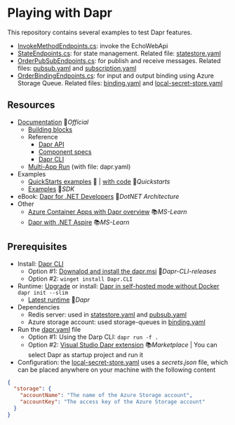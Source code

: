 # Playing with Dapr

This repository contains several examples to test Dapr features.

- [InvokeMethodEndpoints.cs](DaprWebApi/Endpoints/InvokeMethodEndpoints.cs): invoke the EchoWebApi
- [StateEndpoints.cs](DaprWebApi/Endpoints/StateEndpoints.cs): for state management. Related file: [statestore.yaml](common-resources/statestore.yaml)
- [OrderPubSubEndpoints.cs](DaprWebApi/Endpoints/OrderPubSubEndpoints.cs): for publish and receive messages. Related files: [pubsub.yaml](DaprWebApi/api-dapr-resources/pubsub.yaml) and [subscription.yaml](DaprWebApi/api-dapr-resources/subscription.yaml)
- [OrderBindingEndpoints.cs](DaprWebApi/Endpoints/OrderBindingEndpoints.cs): for input and output binding using Azure Storage Queue. Related files: [binding.yaml](DaprWebApi/api-dapr-resources/binding.yaml) and [local-secret-store.yaml](DaprWebApi/api-dapr-resources/local-secret-store.yaml)

## Resources

- [Documentation](https://docs.dapr.io) 📓*Official*
  - [Building blocks](https://docs.dapr.io/developing-applications/building-blocks)
  - Reference
    - [Dapr API](https://docs.dapr.io/reference/api)
    - [Component specs](https://docs.dapr.io/reference/components-reference)
    - [Dapr CLI](https://docs.dapr.io/reference/cli)
  - [Multi-App Run](https://docs.dapr.io/developing-applications/local-development/multi-app-dapr-run) (with file: dapr.yaml)
- Examples
  - [QuickStarts examples](https://docs.dapr.io/getting-started/quickstarts) 📓 | [with code](https://github.com/dapr/quickstarts) 👤*Quickstarts*
  - [Examples](https://github.com/dapr/dotnet-sdk/tree/master/examples) 👤*SDK*
- eBook: [Dapr for .NET Developers](https://github.com/dotnet-architecture/eBooks/blob/1ed30275281b9060964fcb2a4c363fe7797fe3f3/current/dapr-for-net-developers/Dapr-for-NET-Developers.pdf) 👤*DotNET Architecture*
- Other
  - [Azure Container Apps with Dapr overview](https://learn.microsoft.com/en-us/azure/container-apps/dapr-overview) 📚*MS-Learn*
  - [Dapr with .NET Aspire](https://learn.microsoft.com/en-us/dotnet/aspire/frameworks/dapr) 📚*MS-Learn*

## Prerequisites

- Install: [Dapr CLI](https://docs.dapr.io/getting-started/install-dapr-cli)
  - Option #1: [Downalod and install the dapr.msi](https://github.com/dapr/cli/releases/latest) 👤*Dapr-CLI-releases*
  - Option #2: `winget install Dapr.CLI`
- Runtime: [Upgrade](https://docs.dapr.io/operations/hosting/self-hosted/self-hosted-upgrade) or install: [Dapr in self-hosted mode without Docker](https://docs.dapr.io/operations/hosting/self-hosted/self-hosted-no-docker) `dapr init --slim`
  - [Latest runtime](https://github.com/dapr/dapr/releases/latest) 👤*Dapr*
- Dependencies
  - Redis server: used in [statestore.yaml](common-resources/statestore.yaml) and [pubsub.yaml](DaprWebApi/api-dapr-resources/pubsub.yaml)
  - Azure storage account: used storage-queues in [binding.yaml](DaprWebApi/api-dapr-resources/binding.yaml)
- Run the [dapr.yaml](dapr.yaml) file
  - Option #1: Using the Darp CLI: `dapr run -f .`
  - Option #2: [Visual Studio Dapr extension](https://marketplace.visualstudio.com/items?itemName=ms-azuretools.vs-dapr) 📚*Marketplace* | You can select Dapr as startup project and run it
- Configuration: the [local-secret-store.yaml](DaprWebApi/api-dapr-resources/local-secret-store.yaml) uses a *secrets.json* file, which can be placed anywhere on your machine with the following content

```json
{
  "storage": {
    "accountName": "The name of the Azure Storage account",
    "accountKey": "The access key of the Azure Storage account"
  }
}
```
